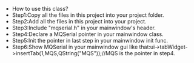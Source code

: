 - How to use this class?
- Step1:Copy all the files in this project into your project folder.
- Step2:Add all the files in this project into your project.
- Step3:Include "mqserial.h" in your mainwindow's header.
- Step4:Declare a MQSerial pointer in your mainwindow class.
- Step5:Init the pointer in last step in your mainwindow init func.
- Step6:Show MQSerial in your mainwindow gui like that:ui->tabWidget->insertTab(1,MQS,QString("MQS"));//MQS is the pointer in step4.